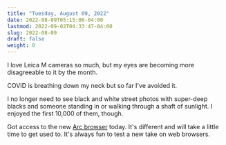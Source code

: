 ```yaml
---
title: "Tuesday, August 09, 2022"
date: 2022-08-09T05:15:00-04:00
lastmod: 2022-09-02T04:33:47-04:00
slug: 2022-08-09
draft: false
weight: 0
---
```


I love Leica M cameras so much, but my eyes are becoming more disagreeable to it by the month.

COVID is breathing down my neck but so far I've avoided it.

I no longer need to see black and white street photos with super-deep blacks and someone standing in or walking through a shaft of sunlight. I enjoyed the first 10,000 of them, though.

Got access to the new [Arc browser](https://thebrowser.company) today. It's different and will take a little time to get used to. It's always fun to test a new take on web browsers.

[//]: # "Exported with love from a post written in Org mode"
[//]: # "- https://github.com/kaushalmodi/ox-hugo"
